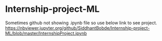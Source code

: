 # Internship-project-ML

Sometimes github not showing .ipynb file so use below link to see project.
https://nbviewer.jupyter.org/github/SiddhantBobde/Internship-project-ML/blob/master/InternshipProject.ipynb
